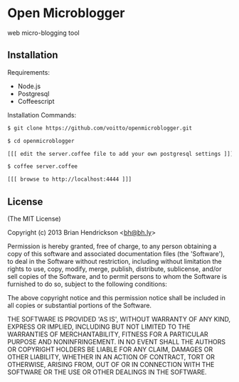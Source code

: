 
# Open Microblogger

web micro-blogging tool

## Installation

Requirements:

- Node.js
- Postgresql
- Coffeescript

Installation Commands:

``` sh
$ git clone https://github.com/voitto/openmicroblogger.git

$ cd openmicroblogger

[[[ edit the server.coffee file to add your own postgresql settings ]]]

$ coffee server.coffee

[[[ browse to http://localhost:4444 ]]]

```



## License 

(The MIT License)

Copyright (c) 2013 Brian Hendrickson &lt;bh@bh.ly&gt;

Permission is hereby granted, free of charge, to any person obtaining
a copy of this software and associated documentation files (the
'Software'), to deal in the Software without restriction, including
without limitation the rights to use, copy, modify, merge, publish,
distribute, sublicense, and/or sell copies of the Software, and to
permit persons to whom the Software is furnished to do so, subject to
the following conditions:

The above copyright notice and this permission notice shall be
included in all copies or substantial portions of the Software.

THE SOFTWARE IS PROVIDED 'AS IS', WITHOUT WARRANTY OF ANY KIND,
EXPRESS OR IMPLIED, INCLUDING BUT NOT LIMITED TO THE WARRANTIES OF
MERCHANTABILITY, FITNESS FOR A PARTICULAR PURPOSE AND NONINFRINGEMENT.
IN NO EVENT SHALL THE AUTHORS OR COPYRIGHT HOLDERS BE LIABLE FOR ANY
CLAIM, DAMAGES OR OTHER LIABILITY, WHETHER IN AN ACTION OF CONTRACT,
TORT OR OTHERWISE, ARISING FROM, OUT OF OR IN CONNECTION WITH THE
SOFTWARE OR THE USE OR OTHER DEALINGS IN THE SOFTWARE.

